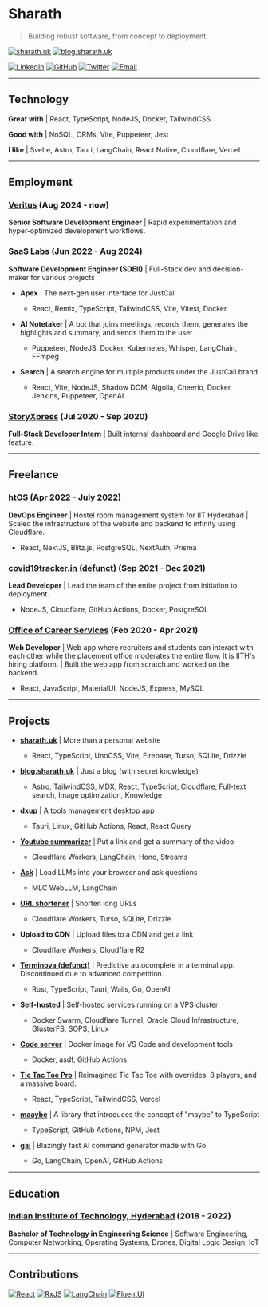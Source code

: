 # Sharath

> Building robust software, from concept to deployment.

[![sharath.uk](https://img.shields.io/badge/website-sharath.uk-darkgreen?style=for-the-badge)](https://sharath.uk/)
[![blog.sharath.uk](https://img.shields.io/badge/blog-blog.sharath.uk-white?style=for-the-badge)](https://blog.sharath.uk/)

[![LinkedIn](https://img.shields.io/badge/LinkedIn-black?style=flat&logo=linkedin&color=black)](https://www.linkedin.com/in/tnfssc/)
[![GitHub](https://img.shields.io/badge/GitHub-black?style=flat&logo=github&color=black)](https://github.com/tnfssc)
[![Twitter](https://img.shields.io/badge/Twitter-black?style=flat&logo=x&color=black)](https://twitter.com/tnfssc)
[![Email](https://img.shields.io/badge/Email-black?style=flat&logo=maildotru&color=black)](mailto:admin@sharath.uk)

---

## Technology

**Great with** | React, TypeScript, NodeJS, Docker, TailwindCSS

**Good with** | NoSQL, ORMs, Vite, Puppeteer, Jest

**I like** | Svelte, Astro, Tauri, LangChain, React Native, Cloudflare, Vercel

---

## Employment

### [Veritus](https://www.veritus.ai/) (Aug 2024 - now)

**Senior Software Development Engineer** | Rapid experimentation and hyper-optimized development workflows.

### [SaaS Labs](https://www.saaslabs.co/) (Jun 2022 - Aug 2024)

**Software Development Engineer (SDEII)** | Full-Stack dev and decision-maker for various projects

- **Apex** | The next-gen user interface for JustCall

  - React, Remix, TypeScript, TailwindCSS, Vite, Vitest, Docker

- **AI Notetaker** | A bot that joins meetings, records them, generates the highlights and summary, and sends them to the user

  - Puppeteer, NodeJS, Docker, Kubernetes, Whisper, LangChain, FFmpeg

- **Search** | A search engine for multiple products under the JustCall brand

  - React, Vite, NodeJS, Shadow DOM, Algolia, Cheerio, Docker, Jenkins, Puppeteer, OpenAI

### [StoryXpress](https://storyxpress.co/) (Jul 2020 - Sep 2020)

**Full-Stack Developer Intern** | Built internal dashboard and Google Drive like feature.

---

## Freelance

### [htOS](https://htos-demo.sharath.uk/) (Apr 2022 - July 2022)

**DevOps Engineer** | Hostel room management system for IIT Hyderabad | Scaled the infrastructure of the website and backend to infinity using Cloudflare.

- React, NextJS, Blitz.js, PostgreSQL, NextAuth, Prisma

### [covid19tracker.in (defunct)](https://c19-react.pages.dev/) (Sep 2021 - Dec 2021)

**Lead Developer** | Lead the team of the entire project from initiation to deployment.

- NodeJS, Cloudflare, GitHub Actions, Docker, PostgreSQL

### [Office of Career Services](https://ocs.iith.ac.in/) (Feb 2020 - Apr 2021)

**Web Developer** | Web app where recruiters and students can interact with each other while the placement office moderates the entire flow. It is IITH's hiring platform. | Built the web app from scratch and worked on the backend.

- React, JavaScript, MaterialUI, NodeJS, Express, MySQL

---

## Projects

- **[sharath.uk](https://sharath.uk/)** | More than a personal website

  - React, TypeScript, UnoCSS, Vite, Firebase, Turso, SQLite, Drizzle

- **[blog.sharath.uk](https://blog.sharath.uk/)** | Just a blog (with secret knowledge)

  - Astro, TailwindCSS, MDX, React, TypeScript, Cloudflare, Full-text search, Image optimization, Knowledge

- **[dxup](https://blog.sharath.uk/blog/dxup-announcement/)** | A tools management desktop app

  - Tauri, Linux, GitHub Actions, React, React Query

- **[Youtube summarizer](https://www.sharath.uk/youtube-summarizer)** | Put a link and get a summary of the video

  - Cloudflare Workers, LangChain, Hono, Streams

- **[Ask](https://www.sharath.uk/ask)** | Load LLMs into your browser and ask questions

  - MLC WebLLM, LangChain

- **[URL shortener](https://www.sharath.uk/shortener)** | Shorten long URLs

  - Cloudflare Workers, Turso, SQLite, Drizzle

- **Upload to CDN** | Upload files to a CDN and get a link

  - Cloudflare Workers, Cloudflare R2

- **[Terminova (defunct)](https://terminova.dev)** | Predictive autocomplete in a terminal app. Discontinued due to advanced competition.

  - Rust, TypeScript, Tauri, Wails, Go, OpenAI

- **[Self-hosted](https://www.sharath.uk/self-hosted)** | Self-hosted services running on a VPS cluster

  - Docker Swarm, Cloudflare Tunnel, Oracle Cloud Infrastructure, GlusterFS, SOPS, Linux

- **[Code server](https://github.com/tnfssc/code-server)** | Docker image for VS Code and development tools

  - Docker, asdf, GitHub Actions

- **[Tic Tac Toe Pro](https://t3p.tnfssc.vercel.app/)** | Reimagined Tic Tac Toe with overrides, 8 players, and a massive board.

  - React, TypeScript, TailwindCSS, Vercel

- **[maaybe](https://github.com/tnfssc/maaybe)** | A library that introduces the concept of "maybe" to TypeScript

  - TypeScript, GitHub Actions, NPM, Jest

- **[gai](https://github.com/tnfssc/gai)** | Blazingly fast AI command generator made with Go

  - Go, LangChain, OpenAI, GitHub Actions

---

## Education

### [Indian Institute of Technology, Hyderabad](https://www.iith.ac.in/) (2018 - 2022)

**Bachelor of Technology in Engineering Science** | Software Engineering, Computer Networking, Operating Systems, Drones, Digital Logic Design, IoT

---

## Contributions

[![React](https://img.shields.io/github/stars/facebook/react?style=for-the-badge&logo=react&label=React&color=5dabc0)](https://github.com/facebook/react)
[![RxJS](https://img.shields.io/github/stars/ReactiveX/rxjs?style=for-the-badge&logo=reactivex&label=RxJS&color=purple)](https://github.com/ReactiveX/rxjs)
[![LangChain](https://img.shields.io/github/stars/langchain-ai/langchainjs?style=for-the-badge&logo=langchain&label=LangChain&color=teal)](https://github.com/langchain-ai/langchainjs)
[![FluentUI](https://img.shields.io/github/stars/microsoft/fluentui?style=for-the-badge&logo=fluentd&label=FluentUI&color=blue)](https://github.com/microsoft/fluentui)
